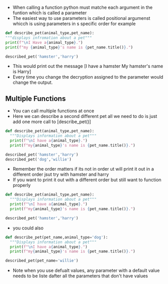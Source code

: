 -  When calling a  function python must matche each argument in the funtion which is called a parameter
- The easiest way to use parameters is called positional argumenst whicch is using parameters in s specific order for example 


```Python
def describe_pet(animal_type,pet_name):
"""displays infromation about a pet"""
print(f"\nI Have a{animal_type}.")
print(f"my {animal_type}'s name is {pet_name.title()}.")

described_pet('hamster','harry')
```
- This would print out the message [I have a hamster My hamster's name is Harry]
- Every time you change the decryption assigned to the parameter would change the output. 

## Multiple Functions 
- You can call multiple functions at once
- Here we can describe a second different pet all we need to do is just add one more call to [describe_pet()]
```Python
def describe_pet(animal_type,pet_name):
  """Displays information about a pet"""
  print(f"\nI have a{animal_type}.")
  print(f"my{animal_type}'s name is {pet_name.title()}.")

described_pet('hamster','harry')
described_pet('dog','willie')
```

- Remember the order matters if its not in order ut will print it out in a different order jsut try with hamster and harry
- If you want to print it out with a different order but still want to function properly 
```Python
def describe_pet(animal_type,pet_name):
  """Displays information about a pet"""
  print(f"\nI have a{animal_type}.")
  print(f"my{animal_type}'s name is {pet_name.title()}.")

described_pet('hamster','harry')
```
- you could also 

```Python
def describe_pet(pet_name,animal_type='dog'):
  """Displays information about a pet"""
  print(f"\nI have a{animal_type}.")
  print(f"my{animal_type}'s name is {pet_name.title()}.")

described_pet(pet_name='willie')
```
- Note when you use defualt values, any parameter with a default value needs to be liste dafter all the parameters that don't have values